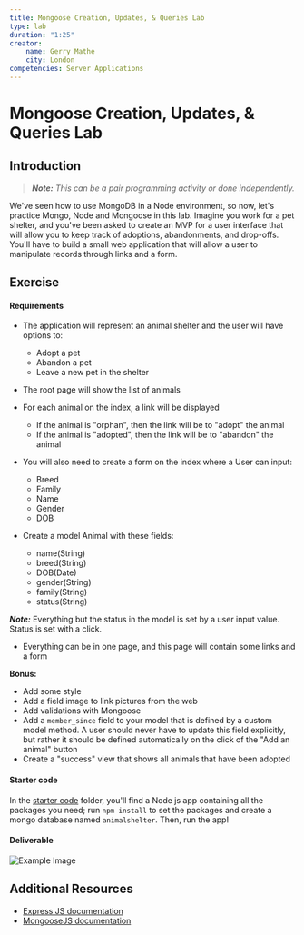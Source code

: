 ```yaml
---
title: Mongoose Creation, Updates, & Queries Lab
type: lab
duration: "1:25"
creator:
    name: Gerry Mathe
    city: London
competencies: Server Applications
---
```


# Mongoose Creation, Updates, & Queries Lab

## Introduction

> ***Note:*** _This can be a pair programming activity or done independently._

We've seen how to use MongoDB in a Node environment, so now, let's practice Mongo, Node and Mongoose in this lab. Imagine you work for a pet shelter, and you've been asked to create an MVP for a user interface that will allow you to keep track of adoptions, abandonments, and drop-offs.  You'll have to build a small web application that will allow a user to manipulate records through links and a form.


## Exercise

#### Requirements

- The application will represent an animal shelter and the user will have options to:
  - Adopt a pet
  - Abandon a pet
  - Leave a new pet in the shelter


- The root page will show the list of animals

- For each animal on the index, a link will be displayed

  - If the animal is "orphan", then the link will be to "adopt" the animal
  - If the animal is "adopted", then the link will be to "abandon" the animal


- You will also need to create a form on the index where a User can input:

  - Breed
  - Family
  - Name
  - Gender
  - DOB


- Create a model Animal with these fields:

  - name(String)
  - breed(String)
  - DOB(Date)
  - gender(String)
  - family(String)
  - status(String)

***Note:***  Everything but the status in the model is set by a user input value. Status is set with a click. 

- Everything can be in one page, and this page will contain some links and a form

**Bonus:**
- Add some style
- Add a field image to link pictures from the web
- Add validations with Mongoose
- Add a `member_since` field to your model that is defined by a custom model method. A user should never have to update this field explicitly, but rather it should be defined automatically on the click of the "Add an animal" button
- Create a "success" view that shows all animals that have been adopted

#### Starter code

In the [starter code](starter-code) folder, you'll find a Node js app containing all the packages you need; run `npm install` to set the packages and create a mongo database named `animalshelter`. Then, run the app!

#### Deliverable


![Example Image](http://s30.postimg.org/uv04jcwox/Screen_Shot_2015_07_21_at_16_00_59.png)

## Additional Resources


- [Express JS documentation](http://expressjs.com/api.html)
- [MongooseJS documentation](http://mongoosejs.com/docs/api.html)
